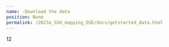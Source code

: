 ```yaml
---
name: -Download the data
position: None
permalink: /2023a_SSH_mapping_OSE/docs/getstarted_data.html
---
```


12
